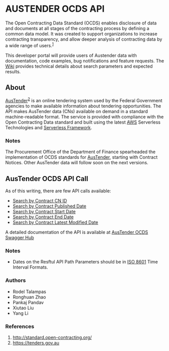 # AUSTENDER OCDS API
The Open Contracting Data Standard (OCDS) enables disclosure of data and documents at all stages of the contracting process by defining a common data model. It was created to support organizations to increase contracting transparency, and allow deeper analysis of contracting data by a wide range of users.<sup>[1](#references)</sup>

This developer portal will provide users of Austender data with documentation, code examples, bug notifications and feature requests. The [Wiki](#austender-ocds-api) provides technical details about search parameters and expected results.

## About
[AusTender](https://tenders.gov.au)<sup>[2](#references)</sup> is an online tendering system used by the Federal Government agencies to make available information about tendering opportunities. The API makes AusTender data (CNs) available on demand in a standard machine-readable format. The service is provided with compliance with the Open Contracting Data standard and built using the latest [AWS](https://aws.amazon.com) Serverless Technologies and [Serverless Framework](https://serverless.com).

### Notes
The Procurement Office of the Department of Finance spearheaded the implementation of OCDS standards for [AusTender](https://tenders.gov.au), starting with Contract Notices. Other AusTender data will follow soon on the next versions.

## AusTender OCDS API Call
As of this writing, there are few API calls available:

- [Search by Contract CN ID](https://api.tenders.gov.au/ocds/findById/CN00000000)
- [Search by Contract Published Date](https://api.tenders.gov.au/ocds/findByDates/contractPublished/yyyy-mm-ddThh:mi:ssZ/yyyy-mm-ddThh:mi:ssZ)
- [Search by Contract Start Date](https://api.tenders.gov.au/ocds/findByDates/contractStart/yyyy-mm-ddThh:mi:ssZ/yyyy-mm-ddThh:mi:ssZ)
- [Search by Contract End Date](https://api.tenders.gov.au/ocds/findByDates/contractEnd/yyyy-mm-ddThh:mi:ssZ/yyyy-mm-ddThh:mi:ssZ)
- [Search by Contract Latest Modified Date](https://api.tenders.gov.au/ocds/findByDates/contractLastModified/yyyy-mm-ddThh:mi:ssZ/yyyy-mm-ddThh:mi:ssZ)

A detailed documentation of the API is available at [AusTender OCDS Swagger Hub](https://app.swaggerhub.com/apis-docs/austender/ocds-api/)

### Notes
- Dates on the Resftul API Path Parameters should be in [ISO 8601](https://en.wikipedia.org/wiki/ISO_8601) Time Interval Formats.

### Authors
- Rodel Talampas
- Ronghuan Zhao
- Pankaj Pandav
- Xiutao Liu
- Yang Li

### References
1. http://standard.open-contracting.org/
2. https://tenders.gov.au

